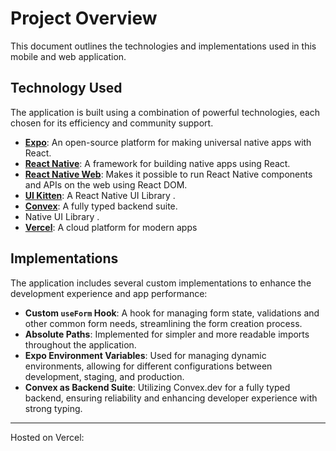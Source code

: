 # Project Overview

This document outlines the technologies and implementations used in this mobile and web application.

## Technology Used

The application is built using a combination of powerful technologies, each chosen for its efficiency and community support.

- **[Expo](https://expo.dev/)**: An open-source platform for making universal native apps with React.
- **[React Native](https://reactnative.dev/)**: A framework for building native apps using React.
- **[React Native Web](https://necolas.github.io/react-native-web/)**: Makes it possible to run React Native components and APIs on the web using React DOM.
- **[UI Kitten](https://akveo.github.io/react-native-ui-kitten/)**: A React Native UI Library .
- **[Convex](https://www.convex.dev/)**: A fully typed backend suite.
- Native UI Library .
- **[Vercel](https://vercel.com/)**: A cloud platform for modern apps

## Implementations

The application includes several custom implementations to enhance the development experience and app performance:

- **Custom `useForm` Hook**: A hook for managing form state, validations and other common form needs, streamlining the form creation process.
- **Absolute Paths**: Implemented for simpler and more readable imports throughout the application.
- **Expo Environment Variables**: Used for managing dynamic environments, allowing for different configurations between development, staging, and production.
- **Convex as Backend Suite**: Utilizing Convex.dev for a fully typed backend, ensuring reliability and enhancing developer experience with strong typing.

---

Hosted on Vercel:

